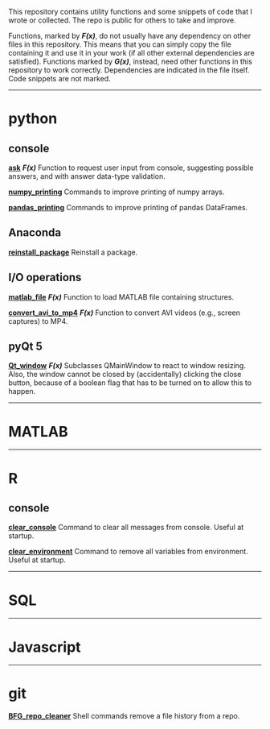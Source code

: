 This repository contains utility functions and some snippets of code that I wrote or collected. The repo is public for others to take and improve.

Functions, marked by _**F(x)**_, do not usually have any dependency on other files in this repository. This means that you can simply copy the file containing it and use it in your work (if all other external dependencies are satisfied). Functions marked by _**G(x)**_, instead, need other functions in this repository to work correctly. Dependencies are indicated in the file itself. Code snippets are not marked.

---

# python
## console
**[ask](python/console/ask.py)** _**F(x)**_ Function to request user input from console, suggesting possible answers, and with answer data-type validation.

**[numpy_printing](python/console/numpy_printing.py)** Commands to improve printing of numpy arrays.

**[pandas_printing](python/console/pandas_printing.py)** Commands to improve printing of pandas DataFrames.

## Anaconda
**[reinstall_package](python/anaconda/reinstall_package.txt)** Reinstall a package.



## I/O operations
**[matlab_file](python/IO_operations/matlab_file.py)** _**F(x)**_ Function to load MATLAB file containing structures.

**[convert_avi_to_mp4](python/IO_operations/convert_avi_to_mp4.py)** _**F(x)**_ Function to convert AVI videos (e.g., screen captures) to MP4.


## pyQt 5
**[Qt_window](python/pyQt/Qt_window.py)** _**F(x)**_ Subclasses QMainWindow to react to window resizing. Also, the window cannot be closed by (accidentally) clicking the close button, because of a boolean flag that has to be turned on to allow this to happen.


---

# MATLAB

---

# R
## console
**[clear_console](R/console/clear_console.txt)** Command to clear all messages from console. Useful at startup.

**[clear_environment](R/console/clear_environment.txt)** Command to remove all variables from environment. Useful at startup.

---
# SQL

---
# Javascript

---
# git
**[BFG_repo_cleaner](git/BFG_Repo_Cleaner.txt)** Shell commands remove a file history from a repo.


